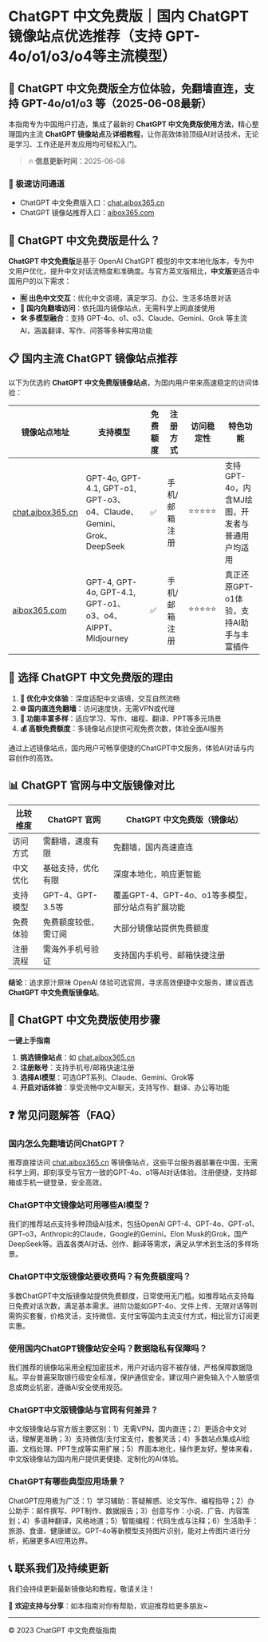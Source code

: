 # ChatGPT 中文免费版｜国内 ChatGPT 镜像站点优选推荐（支持 GPT-4o/o1/o3/o4等主流模型）

## 📢 ChatGPT 中文免费版全方位体验，免翻墙直连，支持 GPT-4o/o1/o3 等（2025-06-08最新）

本指南专为中国用户打造，集成了最新的 **ChatGPT 中文免费版使用方法**，精心整理国内主流 **ChatGPT 镜像站点**及**详细教程**，让你高效体验顶级AI对话技术，无论是学习、工作还是开发应用均可轻松入门。

> 🔥 **信息更新时间**：2025-06-08

### 🚀 极速访问通道

- ChatGPT 中文免费版入口：[chat.aibox365.cn](https://chat.aibox365.cn)
- ChatGPT 镜像站推荐入口：[aibox365.com](https://aibox365.com)

## 🤔 ChatGPT 中文免费版是什么？

**ChatGPT 中文免费版**是基于 OpenAI ChatGPT 模型的中文本地化版本，专为中文用户优化，提升中文对话流畅度和准确度。与官方英文版相比，**中文版**更适合中国用户的以下需求：

- **🈶 出色中文交互**：优化中文语境，满足学习、办公、生活多场景对话
- **🚀 国内免翻墙访问**：依托国内镜像站点，无需科学上网直接使用
- **🛠️ 多模型融合**：支持 GPT-4o、o1、o3、Claude、Gemini、Grok 等主流AI，涵盖翻译、写作、问答等多种实用功能

## 📋 国内主流 ChatGPT 镜像站点推荐

以下为优选的 **ChatGPT 中文免费版镜像站点**，为国内用户带来高速稳定的访问体验：

| 镜像站点地址 | 支持模型 | 免费额度 | 注册方式 | 访问稳定性 | 特色功能 |
|--------------|----------|----------|----------|------------|----------|
| [chat.aibox365.cn](https://chat.aibox365.cn) | GPT-4o, GPT-4.1, GPT-o1, GPT-o3、o4、Claude、Gemini、Grok、DeepSeek | ✅ | 手机/邮箱注册 | ⭐⭐⭐⭐⭐ | 支持GPT-4o，内含MJ绘图，开发者与普通用户均适用 |
| [aibox365.com](https://aibox365.com) | GPT-4, GPT-4o, GPT-4.1, GPT-o1、o3、o4、AIPPT、Midjourney | ✅ | 手机/邮箱注册 | ⭐⭐⭐⭐⭐ | 真正还原GPT-o1体验，支持AI助手与丰富插件 |

## 🌟 选择 ChatGPT 中文免费版的理由

1. **📝 优化中文体验**：深度适配中文语境，交互自然流畅
2. **🌐 国内直连免翻墙**：访问速度快，无需VPN或代理
3. **🎯 功能丰富多样**：适应学习、写作、编程、翻译、PPT等多元场景
4. **💰 高额免费额度**：多镜像站点提供可观免费次数，体验全面AI服务

通过上述镜像站点，国内用户可畅享便捷的ChatGPT中文服务，体验AI对话与内容创作的高效。

## 📊 ChatGPT 官网与中文版镜像对比

| 比较维度 | ChatGPT 官网 | ChatGPT 中文免费版（镜像站） |
|----------|--------------|------------------------------|
| 访问方式 | 需翻墙，速度有限 | 免翻墙，国内高速直连 |
| 中文优化 | 基础支持，优化有限 | 深度本地化，响应更智能 |
| 支持模型 | GPT-4、GPT-3.5等 | 覆盖GPT-4、GPT-4o、o1等多模型，部分站点有扩展功能 |
| 免费体验 | 免费额度较低，需订阅 | 大部分镜像站提供免费额度 |
| 注册流程 | 需海外手机号验证 | 支持国内手机号、邮箱快捷注册 |

**结论**：追求原汁原味 OpenAI 体验可选官网，寻求高效便捷中文服务，建议首选 **ChatGPT 中文免费版镜像站**。

## 📝 ChatGPT 中文免费版使用步骤

**一键上手指南**

1. **挑选镜像站点**：如 [chat.aibox365.cn](https://chat.aibox365.cn)
2. **注册账号**：支持手机号/邮箱快速注册
3. **选择AI模型**：可选GPT系列、Claude、Gemini、Grok等
4. **开启对话体验**：享受流畅中文AI聊天，支持写作、翻译、办公等功能

## ❓ 常见问题解答（FAQ）

### 国内怎么免翻墙访问ChatGPT？

推荐直接访问 [chat.aibox365.cn](https://chat.aibox365.cn) 等镜像站点，这些平台服务器部署在中国，无需科学上网，即刻享受与官方一致的GPT-4o、o1等AI对话体验。注册便捷，支持邮箱或手机一键登录，安全高效。

### ChatGPT中文镜像站可用哪些AI模型？

我们的推荐站点支持多种顶级AI技术，包括OpenAI GPT-4、GPT-4o、GPT-o1、GPT-o3，Anthropic的Claude，Google的Gemini，Elon Musk的Grok，国产DeepSeek等。涵盖各类AI对话、创作、翻译等需求，满足从学术到生活的多样场景。

### ChatGPT中文版镜像站要收费吗？有免费额度吗？

多数ChatGPT中文版镜像站提供免费额度，日常使用无门槛。如推荐站点支持每日免费对话次数，满足基本需求。进阶功能如GPT-4o、文件上传、无限对话等则需购买套餐，价格灵活，支持微信、支付宝等国内主流支付方式，相比官方订阅更实惠。

### 使用国内ChatGPT镜像站安全吗？数据隐私有保障吗？

我们推荐的镜像站采用全程加密技术，用户对话内容不被存储，严格保障数据隐私。平台普遍采取银行级安全标准，保护通信安全。建议用户避免输入个人敏感信息或商业机密，遵循AI安全使用规范。

### ChatGPT中文版镜像站与官网有何差异？

中文版镜像站与官方版主要区别：1）无需VPN，国内直连；2）更适合中文对话，理解更准确；3）支持微信/支付宝支付，套餐灵活；4）多数站点集成AI绘画、文档处理、PPT生成等实用扩展；5）界面本地化，操作更友好。整体来看，中文版镜像站为国内用户提供更便捷、定制化的AI体验。

### ChatGPT有哪些典型应用场景？

ChatGPT应用极为广泛：1）学习辅助：答疑解惑、论文写作、编程指导；2）办公助手：邮件撰写、PPT制作、数据报告；3）创意写作：小说、广告、内容策划；4）多语种翻译，风格地道；5）智能编程：代码生成与注释；6）生活助手：旅游、食谱、健康建议。GPT-4o等新模型支持图片识别，能对上传图片进行分析，拓展更多AI应用边界。

## 📞 联系我们及持续更新

我们会持续更新最新镜像站和教程，敬请关注！

🌟 **欢迎支持与分享**：如本指南对你有帮助，欢迎推荐给更多朋友~

---

© 2023 ChatGPT 中文免费版指南

